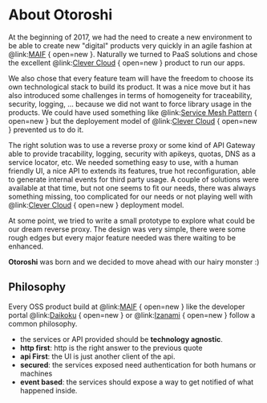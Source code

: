 # About Otoroshi

At the beginning of 2017, we had the need to create a new environment to be able to create new "digital" products very quickly in an agile fashion at @link:[MAIF](https://www.maif.fr) { open=new }. Naturally we turned to PaaS solutions and chose the excellent @link:[Clever Cloud](https://www.clever-cloud.com) { open=new } product to run our apps. 

We also chose that every feature team will have the freedom to choose its own technological stack to build its product. It was a nice move but it has also introduced some challenges in terms of homogeneity for traceability, security, logging, ... because we did not want to force library usage in the products. We could have used something like @link:[Service Mesh Pattern](http://philcalcado.com/2017/08/03/pattern_service_mesh.html) { open=new } but the deployement model of @link:[Clever Cloud](https://www.clever-cloud.com) { open=new } prevented us to do it.

The right solution was to use a reverse proxy or some kind of API Gateway able to provide tracability, logging, security with apikeys, quotas, DNS as a service locator, etc. We needed something easy to use, with a human friendly UI, a nice API to extends its features, true hot reconfiguration, able to generate internal events for third party usage. A couple of solutions were available at that time, but not one seems to fit our needs, there was always something missing, too complicated for our needs or not playing well with @link:[Clever Cloud](https://www.clever-cloud.com) { open=new } deployment model.

At some point, we tried to write a small prototype to explore what could be our dream reverse proxy. The design was very simple, there were some rough edges but every major feature needed was there waiting to be enhanced.

**Otoroshi** was born and we decided to move ahead with our hairy monster :)

## Philosophy 

Every OSS product build at @link:[MAIF](https://www.maif.fr) { open=new } like the developer portal @link:[Daikoku](https://maif.github.io/daikoku) { open=new } or @link:[Izanami](https://maif.github.io/izanami) { open=new } follow a common philosophy. 

* the services or API provided should be **technology agnostic**.
* **http first**: http is the right answer to the previous quote   
* **api First**: the UI is just another client of the api. 
* **secured**: the services exposed need authentication for both humans or machines  
* **event based**: the services should expose a way to get notified of what happened inside.  
